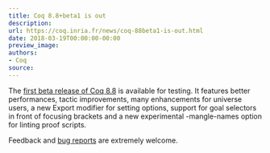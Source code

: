 ```yaml
---
title: Coq 8.8+beta1 is out
description:
url: https://coq.inria.fr/news/coq-88beta1-is-out.html
date: 2018-03-19T00:00:00-00:00
preview_image:
authors:
- Coq
source:
---
```



The <a href="https://github.com/coq/coq/releases/tag/V8.8+beta1">first beta
release of Coq 8.8</a> is available for testing. It features better
performances, tactic improvements, many enhancements for universe users, a new
Export modifier for setting options, support for goal selectors in front of
focusing brackets and a new experimental -mangle-names option for linting proof
scripts.

Feedback and <a href="https://github.com/coq/coq/issues">bug reports</a> are extremely welcome.


 
